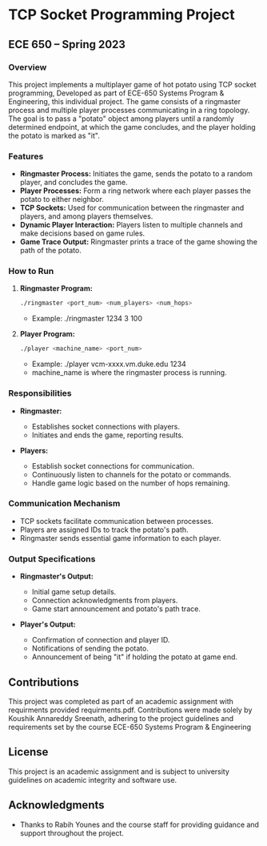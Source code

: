 # TCP Socket Programming Project
## ECE 650 – Spring 2023

### Overview
This project implements a multiplayer game of hot potato using TCP socket programming, Developed as part of ECE-650 Systems Program & Engineering, this individual project. The game consists of a ringmaster process and multiple player processes communicating in a ring topology. The goal is to pass a "potato" object among players until a randomly determined endpoint, at which the game concludes, and the player holding the potato is marked as "it".

### Features
- **Ringmaster Process:** Initiates the game, sends the potato to a random player, and concludes the game.
- **Player Processes:** Form a ring network where each player passes the potato to either neighbor.
- **TCP Sockets:** Used for communication between the ringmaster and players, and among players themselves.
- **Dynamic Player Interaction:** Players listen to multiple channels and make decisions based on game rules.
- **Game Trace Output:** Ringmaster prints a trace of the game showing the path of the potato.

### How to Run
1. **Ringmaster Program:** 
   ```bash
   ./ringmaster <port_num> <num_players> <num_hops>
   ```
   - Example: ./ringmaster 1234 3 100

2. **Player Program:** 
   ```bash
   ./player <machine_name> <port_num>
   ```
   - Example: ./player vcm-xxxx.vm.duke.edu 1234
   - machine_name is where the ringmaster process is running.

### Responsibilities
- **Ringmaster:**
  - Establishes socket connections with players.
  - Initiates and ends the game, reporting results.

- **Players:**
  - Establish socket connections for communication.
  - Continuously listen to channels for the potato or commands.
  - Handle game logic based on the number of hops remaining.

### Communication Mechanism
- TCP sockets facilitate communication between processes.
- Players are assigned IDs to track the potato's path.
- Ringmaster sends essential game information to each player.

### Output Specifications
- **Ringmaster's Output:**
  - Initial game setup details.
  - Connection acknowledgments from players.
  - Game start announcement and potato's path trace.

- **Player's Output:**
  - Confirmation of connection and player ID.
  - Notifications of sending the potato.
  - Announcement of being "it" if holding the potato at game end.



## Contributions

This project was completed as part of an academic assignment with requirments provided requirments.pdf. Contributions were made solely by Koushik Annareddy Sreenath, adhering to the project guidelines and requirements set by the course ECE-650 Systems Program & Engineering

## License

This project is an academic assignment and is subject to university guidelines on academic integrity and software use.

## Acknowledgments

- Thanks to Rabih Younes and the course staff for providing guidance and support throughout the project.
